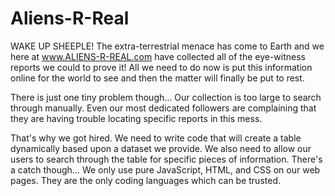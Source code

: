 # Aliens-R-Real

WAKE UP SHEEPLE! The extra-terrestrial menace has come to Earth and we here at www.ALIENS-R-REAL.com have collected all of the eye-witness reports we could to prove it! All we need to do now is put this information online for the world to see and then the matter will finally be put to rest.

There is just one tiny problem though... Our collection is too large to search through manually. Even our most dedicated followers are complaining that they are having trouble locating specific reports in this mess.

That's why we got hired. We need to write code that will create a table dynamically based upon a dataset we provide. We also need to allow our users to search through the table for specific pieces of information. There's a catch though... We only use pure JavaScript, HTML, and CSS on our web pages. They are the only coding languages which can be trusted.
